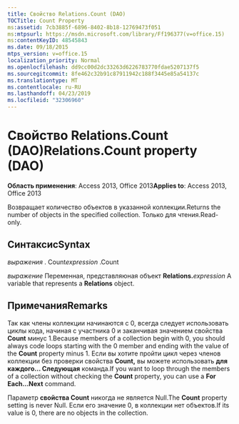 ```yaml
---
title: Свойство Relations.Count (DAO)
TOCTitle: Count Property
ms:assetid: 7cb3885f-6896-8402-8b18-12769473f051
ms:mtpsurl: https://msdn.microsoft.com/library/Ff196377(v=office.15)
ms:contentKeyID: 48545843
ms.date: 09/18/2015
mtps_version: v=office.15
localization_priority: Normal
ms.openlocfilehash: dd9cc00d2dc33263d6226783770fdae5207137f5
ms.sourcegitcommit: 8fe462c32b91c87911942c188f3445e85a54137c
ms.translationtype: MT
ms.contentlocale: ru-RU
ms.lasthandoff: 04/23/2019
ms.locfileid: "32306960"
---
```

# <a name="relationscount-property-dao"></a><span data-ttu-id="fd6e7-102">Свойство Relations.Count (DAO)</span><span class="sxs-lookup"><span data-stu-id="fd6e7-102">Relations.Count property (DAO)</span></span>


<span data-ttu-id="fd6e7-103">**Область применения**: Access 2013, Office 2013</span><span class="sxs-lookup"><span data-stu-id="fd6e7-103">**Applies to**: Access 2013, Office 2013</span></span>

<span data-ttu-id="fd6e7-104">Возвращает количество объектов в указанной коллекции.</span><span class="sxs-lookup"><span data-stu-id="fd6e7-104">Returns the number of objects in the specified collection.</span></span> <span data-ttu-id="fd6e7-105">Только для чтения.</span><span class="sxs-lookup"><span data-stu-id="fd6e7-105">Read-only.</span></span>

## <a name="syntax"></a><span data-ttu-id="fd6e7-106">Синтаксис</span><span class="sxs-lookup"><span data-stu-id="fd6e7-106">Syntax</span></span>

<span data-ttu-id="fd6e7-107">*выражения* . Count</span><span class="sxs-lookup"><span data-stu-id="fd6e7-107">*expression* .Count</span></span>

<span data-ttu-id="fd6e7-108">*выражение* Переменная, представляюная объект **Relations.**</span><span class="sxs-lookup"><span data-stu-id="fd6e7-108">*expression* A variable that represents a **Relations** object.</span></span>

## <a name="remarks"></a><span data-ttu-id="fd6e7-109">Примечания</span><span class="sxs-lookup"><span data-stu-id="fd6e7-109">Remarks</span></span>

<span data-ttu-id="fd6e7-110">Так как члены коллекции начинаются с 0, всегда следует использовать циклы кода, начиная с участника 0 и заканчивая значением свойства **Count** минус 1.</span><span class="sxs-lookup"><span data-stu-id="fd6e7-110">Because members of a collection begin with 0, you should always code loops starting with the 0 member and ending with the value of the **Count** property minus 1.</span></span> <span data-ttu-id="fd6e7-111">Если вы хотите пройти цикл через членов коллекции без проверки свойства **Count,** вы можете использовать **для каждого... Следующая** команда.</span><span class="sxs-lookup"><span data-stu-id="fd6e7-111">If you want to loop through the members of a collection without checking the **Count** property, you can use a **For Each...Next** command.</span></span>

<span data-ttu-id="fd6e7-112">Параметр **свойства Count** никогда не является Null.</span><span class="sxs-lookup"><span data-stu-id="fd6e7-112">The **Count** property setting is never Null.</span></span> <span data-ttu-id="fd6e7-113">Если его значение 0, в коллекции нет объектов.</span><span class="sxs-lookup"><span data-stu-id="fd6e7-113">If its value is 0, there are no objects in the collection.</span></span>

